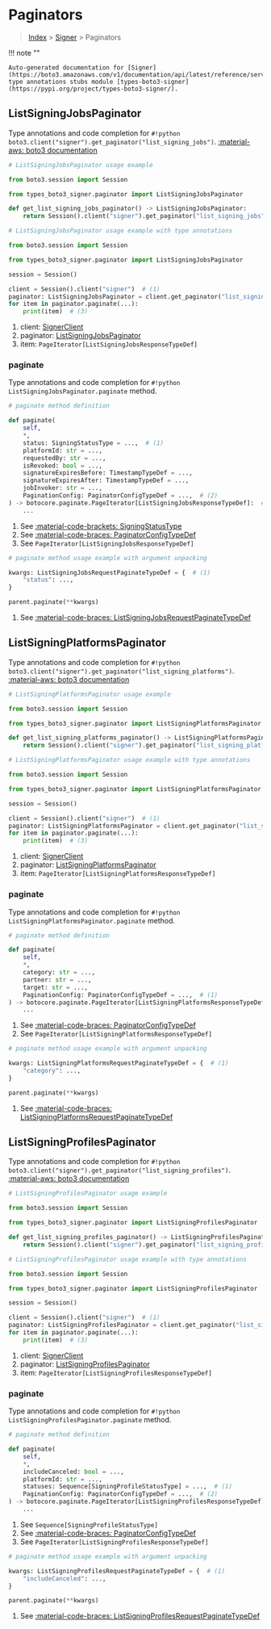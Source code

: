 # Paginators

> [Index](../README.md) > [Signer](./README.md) > Paginators

!!! note ""

    Auto-generated documentation for [Signer](https://boto3.amazonaws.com/v1/documentation/api/latest/reference/services/signer.html#signer)
    type annotations stubs module [types-boto3-signer](https://pypi.org/project/types-boto3-signer/).

## ListSigningJobsPaginator

Type annotations and code completion for `#!python boto3.client("signer").get_paginator("list_signing_jobs")`.
[:material-aws: boto3 documentation](https://boto3.amazonaws.com/v1/documentation/api/latest/reference/services/signer/paginator/ListSigningJobs.html#Signer.Paginator.ListSigningJobs)

```python
# ListSigningJobsPaginator usage example

from boto3.session import Session

from types_boto3_signer.paginator import ListSigningJobsPaginator

def get_list_signing_jobs_paginator() -> ListSigningJobsPaginator:
    return Session().client("signer").get_paginator("list_signing_jobs")
```

```python
# ListSigningJobsPaginator usage example with type annotations

from boto3.session import Session

from types_boto3_signer.paginator import ListSigningJobsPaginator

session = Session()

client = Session().client("signer")  # (1)
paginator: ListSigningJobsPaginator = client.get_paginator("list_signing_jobs")  # (2)
for item in paginator.paginate(...):
    print(item)  # (3)
```

1. client: [SignerClient](./client.md)
2. paginator: [ListSigningJobsPaginator](./paginators.md#listsigningjobspaginator)
3. item: `PageIterator[ListSigningJobsResponseTypeDef]`


### paginate

Type annotations and code completion for `#!python ListSigningJobsPaginator.paginate` method.

```python
# paginate method definition

def paginate(
    self,
    *,
    status: SigningStatusType = ...,  # (1)
    platformId: str = ...,
    requestedBy: str = ...,
    isRevoked: bool = ...,
    signatureExpiresBefore: TimestampTypeDef = ...,
    signatureExpiresAfter: TimestampTypeDef = ...,
    jobInvoker: str = ...,
    PaginationConfig: PaginatorConfigTypeDef = ...,  # (2)
) -> botocore.paginate.PageIterator[ListSigningJobsResponseTypeDef]:  # (3)
    ...
```

1. See [:material-code-brackets: SigningStatusType](./literals.md#signingstatustype)
2. See [:material-code-braces: PaginatorConfigTypeDef](./type_defs.md#paginatorconfigtypedef)
3. See `PageIterator[ListSigningJobsResponseTypeDef]`


```python
# paginate method usage example with argument unpacking

kwargs: ListSigningJobsRequestPaginateTypeDef = {  # (1)
    "status": ...,
}

parent.paginate(**kwargs)
```

1. See [:material-code-braces: ListSigningJobsRequestPaginateTypeDef](./type_defs.md#listsigningjobsrequestpaginatetypedef)
## ListSigningPlatformsPaginator

Type annotations and code completion for `#!python boto3.client("signer").get_paginator("list_signing_platforms")`.
[:material-aws: boto3 documentation](https://boto3.amazonaws.com/v1/documentation/api/latest/reference/services/signer/paginator/ListSigningPlatforms.html#Signer.Paginator.ListSigningPlatforms)

```python
# ListSigningPlatformsPaginator usage example

from boto3.session import Session

from types_boto3_signer.paginator import ListSigningPlatformsPaginator

def get_list_signing_platforms_paginator() -> ListSigningPlatformsPaginator:
    return Session().client("signer").get_paginator("list_signing_platforms")
```

```python
# ListSigningPlatformsPaginator usage example with type annotations

from boto3.session import Session

from types_boto3_signer.paginator import ListSigningPlatformsPaginator

session = Session()

client = Session().client("signer")  # (1)
paginator: ListSigningPlatformsPaginator = client.get_paginator("list_signing_platforms")  # (2)
for item in paginator.paginate(...):
    print(item)  # (3)
```

1. client: [SignerClient](./client.md)
2. paginator: [ListSigningPlatformsPaginator](./paginators.md#listsigningplatformspaginator)
3. item: `PageIterator[ListSigningPlatformsResponseTypeDef]`


### paginate

Type annotations and code completion for `#!python ListSigningPlatformsPaginator.paginate` method.

```python
# paginate method definition

def paginate(
    self,
    *,
    category: str = ...,
    partner: str = ...,
    target: str = ...,
    PaginationConfig: PaginatorConfigTypeDef = ...,  # (1)
) -> botocore.paginate.PageIterator[ListSigningPlatformsResponseTypeDef]:  # (2)
    ...
```

1. See [:material-code-braces: PaginatorConfigTypeDef](./type_defs.md#paginatorconfigtypedef)
2. See `PageIterator[ListSigningPlatformsResponseTypeDef]`


```python
# paginate method usage example with argument unpacking

kwargs: ListSigningPlatformsRequestPaginateTypeDef = {  # (1)
    "category": ...,
}

parent.paginate(**kwargs)
```

1. See [:material-code-braces: ListSigningPlatformsRequestPaginateTypeDef](./type_defs.md#listsigningplatformsrequestpaginatetypedef)
## ListSigningProfilesPaginator

Type annotations and code completion for `#!python boto3.client("signer").get_paginator("list_signing_profiles")`.
[:material-aws: boto3 documentation](https://boto3.amazonaws.com/v1/documentation/api/latest/reference/services/signer/paginator/ListSigningProfiles.html#Signer.Paginator.ListSigningProfiles)

```python
# ListSigningProfilesPaginator usage example

from boto3.session import Session

from types_boto3_signer.paginator import ListSigningProfilesPaginator

def get_list_signing_profiles_paginator() -> ListSigningProfilesPaginator:
    return Session().client("signer").get_paginator("list_signing_profiles")
```

```python
# ListSigningProfilesPaginator usage example with type annotations

from boto3.session import Session

from types_boto3_signer.paginator import ListSigningProfilesPaginator

session = Session()

client = Session().client("signer")  # (1)
paginator: ListSigningProfilesPaginator = client.get_paginator("list_signing_profiles")  # (2)
for item in paginator.paginate(...):
    print(item)  # (3)
```

1. client: [SignerClient](./client.md)
2. paginator: [ListSigningProfilesPaginator](./paginators.md#listsigningprofilespaginator)
3. item: `PageIterator[ListSigningProfilesResponseTypeDef]`


### paginate

Type annotations and code completion for `#!python ListSigningProfilesPaginator.paginate` method.

```python
# paginate method definition

def paginate(
    self,
    *,
    includeCanceled: bool = ...,
    platformId: str = ...,
    statuses: Sequence[SigningProfileStatusType] = ...,  # (1)
    PaginationConfig: PaginatorConfigTypeDef = ...,  # (2)
) -> botocore.paginate.PageIterator[ListSigningProfilesResponseTypeDef]:  # (3)
    ...
```

1. See `Sequence[SigningProfileStatusType]`
2. See [:material-code-braces: PaginatorConfigTypeDef](./type_defs.md#paginatorconfigtypedef)
3. See `PageIterator[ListSigningProfilesResponseTypeDef]`


```python
# paginate method usage example with argument unpacking

kwargs: ListSigningProfilesRequestPaginateTypeDef = {  # (1)
    "includeCanceled": ...,
}

parent.paginate(**kwargs)
```

1. See [:material-code-braces: ListSigningProfilesRequestPaginateTypeDef](./type_defs.md#listsigningprofilesrequestpaginatetypedef)

